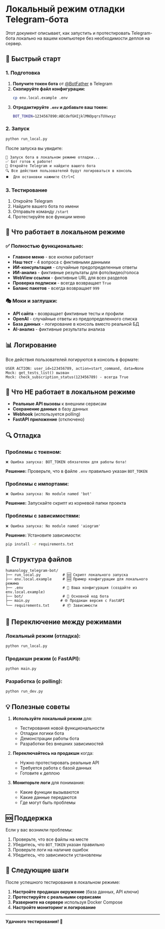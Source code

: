 # Локальный режим отладки Telegram-бота

Этот документ описывает, как запустить и протестировать Telegram-бота локально на вашем компьютере без необходимости деплоя на сервер.

## 🚀 Быстрый старт

### 1. Подготовка

1. **Получите токен бота** от [@BotFather](https://t.me/BotFather) в Telegram
2. **Скопируйте файл конфигурации:**
   ```bash
   cp env.local.example .env
   ```
3. **Отредактируйте `.env` и добавьте ваш токен:**
   ```bash
   BOT_TOKEN=1234567890:ABCdefGHIjklMNOpqrsTUVwxyz
   ```

### 2. Запуск

```bash
python run_local.py
```

После запуска вы увидите:
```
🚀 Запуск бота в локальном режиме отладки...
✅ Бот готов к работе!
📱 Откройте Telegram и найдите вашего бота
🔍 Все действия пользователей будут логироваться в консоль
⏹️  Для остановки нажмите Ctrl+C
```

### 3. Тестирование

1. Откройте Telegram
2. Найдите вашего бота по имени
3. Отправьте команду `/start`
4. Протестируйте все функции меню

## 🔧 Что работает в локальном режиме

### ✅ Полностью функционально:
- **Главное меню** - все кнопки работают
- **Наш тест** - 4 вопроса с фиктивными данными
- **ИИ-консультация** - случайные предопределенные ответы
- **ИИ-анализ** - фиктивные результаты для фото/видео/голоса
- **WebView ссылки** - фиктивные URL для всех разделов
- **Проверка подписки** - всегда возвращает `True`
- **Баланс пакетов** - всегда возвращает `999`

### 🎭 Моки и заглушки:
- **API сайта** - возвращает фиктивные тесты и профили
- **OpenAI** - случайные ответы из предопределенного списка
- **База данных** - логирование в консоль вместо реальной БД
- **AI-анализ** - фиктивные результаты анализа

## 📊 Логирование

Все действия пользователей логируются в консоль в формате:
```
USER ACTION: user_id=123456789, action=start_command, data=None
Mock: get_tests_list() вызван
Mock: check_subscription_status(123456789) - всегда True
```

## 🚫 Что НЕ работает в локальном режиме

- **Реальные API вызовы** к внешним сервисам
- **Сохранение данных** в базу данных
- **Webhook** (используется polling)
- **FastAPI приложение** (отключено)

## 🔍 Отладка

### Проблемы с токеном:
```
❌ Ошибка запуска: BOT_TOKEN обязателен для работы бота!
```
**Решение:** Проверьте, что в файле `.env` правильно указан `BOT_TOKEN`

### Проблемы с импортами:
```
❌ Ошибка запуска: No module named 'bot'
```
**Решение:** Запускайте скрипт из корневой папки проекта

### Проблемы с зависимостями:
```
❌ Ошибка запуска: No module named 'aiogram'
```
**Решение:** Установите зависимости:
```bash
pip install -r requirements.txt
```

## 📁 Структура файлов

```
humanology_telegram-bot/
├── run_local.py          # 🆕 Скрипт локального запуска
├── env.local.example     # 🆕 Пример конфигурации для локального режима
├── .env                  # 📝 Ваша конфигурация (создайте из env.local.example)
├── bot/                  # 🤖 Основной код бота
├── main.py              # 🌐 Продакшн версия с FastAPI
└── requirements.txt      # 📦 Зависимости
```

## 🔄 Переключение между режимами

### Локальный режим (отладка):
```bash
python run_local.py
```

### Продакшн режим (с FastAPI):
```bash
python main.py
```

### Разработка (с polling):
```bash
python run_dev.py
```

## 💡 Полезные советы

1. **Используйте локальный режим** для:
   - Тестирования новой функциональности
   - Отладки логики бота
   - Демонстрации работы бота
   - Разработки без внешних зависимостей

2. **Переключайтесь на продакшн** когда:
   - Нужно протестировать реальные API
   - Требуется работа с базой данных
   - Готовите к деплою

3. **Мониторьте логи** для понимания:
   - Какие функции вызываются
   - Какие данные передаются
   - Где могут быть проблемы

## 🆘 Поддержка

Если у вас возникли проблемы:

1. Проверьте, что все файлы на месте
2. Убедитесь, что `BOT_TOKEN` указан правильно
3. Проверьте логи на наличие ошибок
4. Убедитесь, что зависимости установлены

## 🎯 Следующие шаги

После успешного тестирования в локальном режиме:

1. **Настройте продакшн окружение** (база данных, API ключи)
2. **Протестируйте с реальными сервисами**
3. **Разверните на сервере** используя Docker Compose
4. **Настройте мониторинг и логирование**

---

**Удачного тестирования! 🚀**
